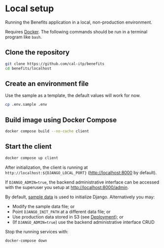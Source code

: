 # Local setup

Running the Benefits application in a local, non-production environment.

Requires [Docker](https://docs.docker.com/). The following commands should be run in a terminal program like `bash`.

## Clone the repository

```bash
git clone https://github.com/cal-itp/benefits
cd benefits/localhost
```

## Create an environment file

Use the sample as a template, the default values will work for now.

```bash
cp .env.sample .env
```

## Build image using Docker Compose

```bash
docker compose build --no-cache client
```

## Start the client

```bash
docker compose up client
```

After initialization, the client is running at `http://localhost:${DJANGO_LOCAL_PORT}`
(<http://localhost:8000> by default).

If `DJANGO_ADMIN=true`, the backend administrative interface can be accessed with the superuser you setup at
<http://localhost:8000/admin>.

By default, [sample data][sample-data] is used to initialize Django. Alternatively you may:

* Modify the sample data file; or
* Point `DJANGO_INIT_PATH` at a different data file; or
* Use production data stored in S3 (see [Deployment](../deployment)); or
* (If `DJANGO_ADMIN=true`) use the backend administrative interface CRUD

Stop the running services with:

```bash
docker-compose down
```

[sample-data]: https://github.com/cal-itp/benefits/blob/dev/localhost/data/client.json
